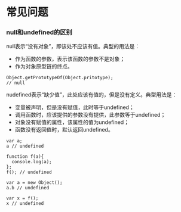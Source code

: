 # 常见问题
### null和undefined的区别

null表示“没有对象”，即该处不应该有值。典型的用法是：
- 作为函数的参数，表示该函数的参数不是对象；
- 作为对象原型链的终点。
```
Object.getPrototypeOf(Object.pritotype);
// null
```
nudefined表示“缺少值”，此处应该有值的，但是没有定义。典型用法是：
- 变量被声明，但是没有赋值，此时等于undefined；
- 调用函数时，应该提供的参数没有提供，此参数等于undefined；
- 对象没有赋值的属性，该属性的值为undefined；
- 函数没有返回值时，默认返回undefined。
```
var a;
a // undefined

function f(a){
  console.log(a);
};
f(); // undefined

var a = new Object();
a.b // undefined

var x = f();
x // undefined
```
